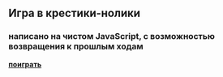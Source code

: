 ## Игра в крестики-нолики

### написано на чистом JavaScript, с возможностью возвращения к прошлым ходам

**[поиграть][url]**

[url]: https://osakac.github.io/tic-tac-toe/
